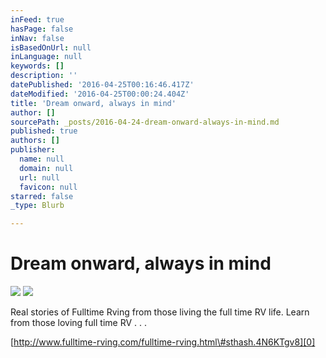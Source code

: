 ```yaml
---
inFeed: true
hasPage: false
inNav: false
isBasedOnUrl: null
inLanguage: null
keywords: []
description: ''
datePublished: '2016-04-25T00:16:46.417Z'
dateModified: '2016-04-25T00:00:24.404Z'
title: 'Dream onward, always in mind'
author: []
sourcePath: _posts/2016-04-24-dream-onward-always-in-mind.md
published: true
authors: []
publisher:
  name: null
  domain: null
  url: null
  favicon: null
starred: false
_type: Blurb

---
```

# Dream onward, always in mind
![](https://the-grid-user-content.s3-us-west-2.amazonaws.com/289d0aa1-2b4e-43e3-9c36-9f391dbd95e4.jpg)
![](https://the-grid-user-content.s3-us-west-2.amazonaws.com/18276308-b7d8-429f-b380-bfeeffa12c11.jpg)

Real stories of Fulltime Rving from those living the full time RV life. Learn from those loving full time RV . . .

[http://www.fulltime-rving.com/fulltime-rving.html\#sthash.4N6KTgv8][0]

[0]: http://www.fulltime-rving.com/fulltime-rving.html#sthash.4N6KTgv8